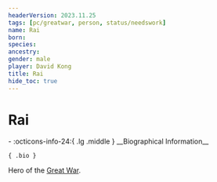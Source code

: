 ```yaml
---
headerVersion: 2023.11.25
tags: [pc/greatwar, person, status/needswork]
name: Rai
born:
species:
ancestry:
gender: male
player: David Kong
title: Rai
hide_toc: true
---
```

# Rai
<div class="grid cards ext-narrow-margin ext-one-column" markdown>
- :octicons-info-24:{ .lg .middle } __Biographical Information__

    { .bio }

</div>


Hero of the [Great War](<../../../events/1500s/great-war.md>). 

